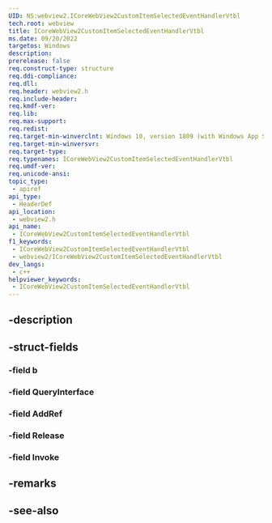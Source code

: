```yaml
---
UID: NS:webview2.ICoreWebView2CustomItemSelectedEventHandlerVtbl
tech.root: webview
title: ICoreWebView2CustomItemSelectedEventHandlerVtbl
ms.date: 09/20/2022
targetos: Windows
description: 
prerelease: false
req.construct-type: structure
req.ddi-compliance: 
req.dll: 
req.header: webview2.h
req.include-header: 
req.kmdf-ver: 
req.lib: 
req.max-support: 
req.redist: 
req.target-min-winverclnt: Windows 10, version 1809 (with Windows App SDK 1.1 or later)
req.target-min-winversvr: 
req.target-type: 
req.typenames: ICoreWebView2CustomItemSelectedEventHandlerVtbl
req.umdf-ver: 
req.unicode-ansi: 
topic_type:
 - apiref
api_type:
 - HeaderDef
api_location:
 - webview2.h
api_name:
 - ICoreWebView2CustomItemSelectedEventHandlerVtbl
f1_keywords:
 - ICoreWebView2CustomItemSelectedEventHandlerVtbl
 - webview2/ICoreWebView2CustomItemSelectedEventHandlerVtbl
dev_langs:
 - c++
helpviewer_keywords:
 - ICoreWebView2CustomItemSelectedEventHandlerVtbl
---
```


## -description

## -struct-fields

### -field b

### -field QueryInterface

### -field AddRef

### -field Release

### -field Invoke

## -remarks

## -see-also

